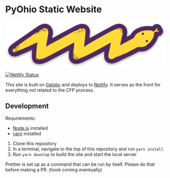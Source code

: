 # PyOhio Static Website

![PyOhio Lightning Snake](./content/assets/pyohio-2021-lightning-snake-sticker.png)

[![Netlify Status](https://api.netlify.com/api/v1/badges/85a2eace-1a24-47a3-b6c6-739c9ca43cba/deploy-status)](https://app.netlify.com/sites/pyohio/deploys)

This site is built on [Gatsby](https://www.gatsbyjs.org/) and deploys to [Netlify](https://www.netlify.com). It serves as the front for everything _not_ related to the CFP process.

## Development

Requirements:

- [Node.js](https://nodejs.org/en/) installed
- [yarn](https://yarnpkg.com/lang/en/) installed

1. Clone this repository
2. In a terminal, navigate to the top of this repository and run `yarn install`
3. Run `yarn develop` to build the site and start the local server

Prettier is set up as a command that can be run by itself. Please do that before making a PR. (hook coming eventually)
